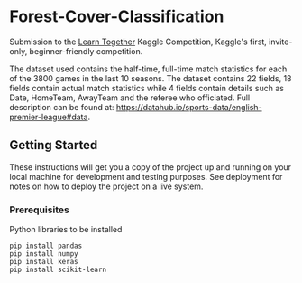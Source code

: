 # Forest-Cover-Classification

Submission to the [Learn Together](https://www.kaggle.com/c/learn-together) Kaggle Competition, Kaggle's first, invite-only, beginner-friendly competition.

The dataset used contains the half-time, full-time match statistics for each of the 3800 games in the last 10 seasons.
The dataset contains 22 fields, 18 fields contain actual match statistics while 4 fields contain details such as Date, HomeTeam, AwayTeam and the referee who officiated.
Full description can be found at: https://datahub.io/sports-data/english-premier-league#data.

## Getting Started

These instructions will get you a copy of the project up and running on your local machine for development and testing purposes. See deployment for notes on how to deploy the project on a live system.

### Prerequisites

Python libraries to be installed 

```
pip install pandas
pip install numpy
pip install keras
pip install scikit-learn
```

